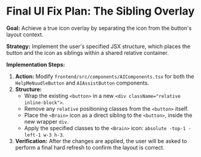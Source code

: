 # Final UI Fix Plan: The Sibling Overlay

**Goal:** Achieve a true icon overlay by separating the icon from the button's layout context.

**Strategy:** Implement the user's specified JSX structure, which places the button and the icon as siblings within a shared relative container.

**Implementation Steps:**
1.  **Action:** Modify `frontend/src/components/AIComponents.tsx` for both the `HelpMeNuudleButton` and `AIAssistButton` components.
2.  **Structure:**
    *   Wrap the existing `<button>` in a new `<div className="relative inline-block">`.
    *   Remove any `relative` positioning classes from the `<button>` itself.
    *   Place the `<Brain>` icon as a direct sibling to the `<button>`, inside the new wrapper `div`.
    *   Apply the specified classes to the `<Brain>` icon: `absolute -top-1 -left-1 w-3 h-3`.
3.  **Verification:** After the changes are applied, the user will be asked to perform a final hard refresh to confirm the layout is correct.